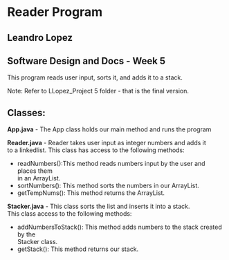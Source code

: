 # Reader Program  
## Leandro Lopez  
## Software Design and Docs - Week 5  
  
This program reads user input, sorts it, and adds it to a stack.  
  
Note: Refer to LLopez_Project 5 folder - that is the final version.  
  
Classes:  
---  
  
**App.java** - The App class holds our main method and runs the program  
  
**Reader.java** - Reader takes user input as integer numbers and adds it  
to a linkedlist. This class has access to the following methods:  
- readNumbers():This method reads numbers input by the user and places them  
in an ArrayList.  
- sortNumbers(): This method sorts the numbers in our ArrayList.  
- getTempNums(): This method returns the ArrayList.  

**Stacker.java** - This class sorts the list and inserts it into a stack.   
This class access to the following methods:  
- addNumbersToStack(): This method adds numbers to the stack created by the   
Stacker class.  
- getStack(): This method returns our stack.  
